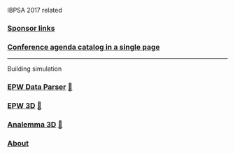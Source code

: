 IBPSA 2017 related
### [Sponsor links]( #menu-sponsor-links.md "View all 40 sites in a minute or two" )

### [Conference agenda catalog in a single page]( #sessions-building-simulation-2017.html "Speed your way to deciding what to see" )

***

Building simulation

### [EPW Data Parser]( #epw-parser/README.md "A fun fail" ) [&#x1F517;]( epw-parser/epw-parser-r2.html )

### [EPW 3D]( #epw-3d/README.md "Watch time fly" ) [&#x1F517;]( epw-3d/index.html )

### [Analemma 3D]( #analemma3-3d/README.md ) [&#x1F517;]( analemma3-3d/index.html )

### [About]( #about.md )

